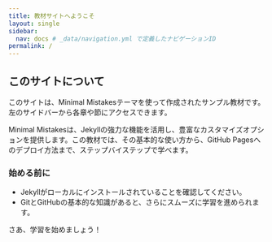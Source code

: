 ```yaml
---
title: 教材サイトへようこそ
layout: single
sidebar:
  nav: docs # _data/navigation.yml で定義したナビゲーションID
permalink: /
---
```


## このサイトについて

このサイトは、Minimal Mistakesテーマを使って作成されたサンプル教材です。左のサイドバーから各章や節にアクセスできます。

Minimal Mistakesは、Jekyllの強力な機能を活用し、豊富なカスタマイズオプションを提供します。この教材では、その基本的な使い方から、GitHub Pagesへのデプロイ方法まで、ステップバイステップで学べます。

### 始める前に

* Jekyllがローカルにインストールされていることを確認してください。
* GitとGitHubの基本的な知識があると、さらにスムーズに学習を進められます。

さあ、学習を始めましょう！